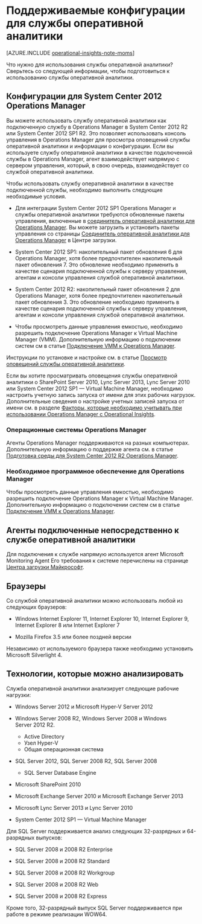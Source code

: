 <properties
   pageTitle="Поддерживаемые конфигурации для службы оперативной аналитики"
   description="Информация о конфигурациях для работы службы оперативной аналитики"
   services="operational-insights"
   documentationCenter=""
   authors="bandersmsft"
   manager="jwhit"
   editor="tysonn" />
<tags
   ms.service="operational-insights"
   ms.devlang="na"
   ms.topic="article"
   ms.tgt_pltfrm="na"
   ms.workload="na"
   ms.date="07/02/2015"
   ms.author="banders" />

# Поддерживаемые конфигурации для службы оперативной аналитики

[AZURE.INCLUDE [operational-insights-note-moms](../../includes/operational-insights-note-moms.md)]

Что нужно для использования службы оперативной аналитики? Сверьтесь со следующей информации, чтобы подготовиться к использованию службы оперативной аналитики.


## Конфигурации для System Center 2012 Operations Manager

Вы можете использовать службу оперативной аналитики как подключенную службу в Operations Manager в System Center 2012 R2 или System Center 2012 SP1 R2. Это позволяет использовать консоль управления в Operations Manager для просмотра оповещений службы оперативной аналитики и информации о конфигурации. Если вы используете службу оперативной аналитики в качестве подключенной службы в Operations Manager, агент взаимодействует напрямую с сервером управления, который, в свою очередь, взаимодействует со службой оперативной аналитики.

Чтобы использовать службу оперативной аналитики в качестве подключенной службы, необходимо выполнить следующие необходимые условия.


- Для интеграции System Center 2012 SP1 Operations Manager и службы оперативной аналитики требуются обновленные пакеты управления, включенные в [соединитель оперативной аналитики для Operations Manager](https://www.microsoft.com/ru-ru/download/details.aspx?id=38199). Вы можете загрузить и установить пакеты управления со страницы [Соединитель оперативной аналитики для Operations Manager](https://www.microsoft.com/ru-ru/download/details.aspx?id=38199) в Центре загрузки.

- System Center 2012 SP1: накопительный пакет обновления 6 для Operations Manager, хотя более предпочтителен накопительный пакет обновления 7. Это обновление необходимо применить в качестве сценария подключенной службы к серверу управления, агентам и консоли управления службой оперативной аналитики.

- System Center 2012 R2: накопительный пакет обновления 2 для Operations Manager, хотя более предпочтителен накопительный пакет обновления 3. Это обновление необходимо применить в качестве сценария подключенной службы к серверу управления, агентам и консоли управления службой оперативной аналитики.

- Чтобы просмотреть данные управления емкостью, необходимо разрешить подключение Operations Manager к Virtual Machine Manager (VMM). Дополнительную информацию о подключении систем см в статье [Подключение VMM к Operations Manager](https://technet.microsoft.com/ru-ru/library/hh882396.aspx).

Инструкции по установке и настройке см. в статье [Просмотр оповещений службы оперативной аналитики](http://go.microsoft.com/fwlink/?LinkID=293793).

Если вы хотите просматривать оповещения службы оперативной аналитики о SharePoint Server 2010, Lync Server 2013, Lync Server 2010 или System Center 2012 SP1 — Virtual Machine Manager, необходимо настроить учетную запись запуска от имени для этих рабочих нагрузок. Дополнительные сведения о настройке учетных записей запуска от имени см. в разделе [Факторы, которые необходимо учитывать при использовании Operations Manager с Operational Insights](operational-insights-operations-manager.md).


### Операционные системы Operations Manager

Агенты Operations Manager поддерживаются на разных компьютерах. Дополнительную информацию о поддержке агента см. в статье [Подготовка среды для System Center 2012 R2 Operations Manager](https://technet.microsoft.com/library/dn249696.aspx).

### Необходимое программное обеспечение для Operations Manager

Чтобы просмотреть данные управления емкостью, необходимо разрешить подключение Operations Manager к Virtual Machine Manager. Дополнительную информацию о подключении систем см в статье [Подключение VMM к Operations Manager](https://technet.microsoft.com/ru-ru/library/hh882396.aspx).

## Агенты подключенные непосредственно к службе оперативной аналитики

Для подключения к службе напрямую используется агент Microsoft Monitoring Agent Его требования к системе перечислены на странице [Центра загрузки Майкрософт](https://www.microsoft.com/ru-ru/download/details.aspx?id=40316&e6b34bbe-475b-1abd-2c51-b5034bcdd6d2=True).

## Браузеры

Со службой оперативной аналитики можно использовать любой из следующих браузеров:

- Windows Internet Explorer 11, Internet Explorer 10, Internet Explorer 9, Internet Explorer 8 или Internet Explorer 7

- Mozilla Firefox 3.5 или более поздней версии

Независимо от используемого браузера также необходимо установить Microsoft Silverlight 4.

## Технологии, которые можно анализировать

Служба оперативной аналитики анализирует следующие рабочие нагрузки:

- Windows Server 2012 и Microsoft Hyper-V Server 2012

- Windows Server 2008 R2, Windows Server 2008 и Windows Server 2012 R2.
    - Active Directory
	- Узел Hyper-V
	- Общая операционная система

- SQL Server 2012, SQL Server 2008 R2, SQL Server 2008
    - SQL Server Database Engine

- Microsoft SharePoint 2010

- Microsoft Exchange Server 2010 и Microsoft Exchange Server 2013

- Microsoft Lync Server 2013 и Lync Server 2010

- System Center 2012 SP1 — Virtual Machine Manager

Для SQL Server поддерживается анализ следующих 32-разрядных и 64-разрядных выпусков:

- SQL Server 2008 и 2008 R2 Enterprise

- SQL Server 2008 и 2008 R2 Standard

- SQL Server 2008 и 2008 R2 Workgroup

- SQL Server 2008 и 2008 R2 Web

- SQL Server 2008 и 2008 R2 Express

Кроме того, 32-разрядный выпуск SQL Server поддерживается при работе в режиме реализации WOW64.

<!---HONumber=July15_HO2-->
